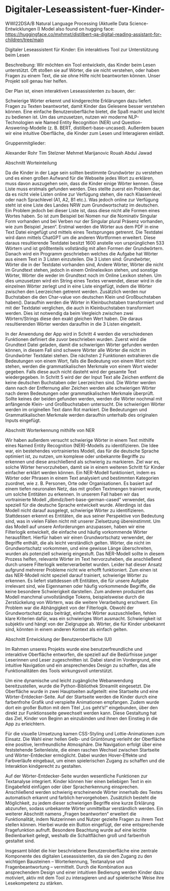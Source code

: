 # Digitaler-Leseassistent-fuer-Kinder-
WWI22DSA/B Natural Language Processing (Aktuelle Data Science-Entwicklungen I)
Model also found on hugging face:
https://huggingface.co/mxhmxt/distilbert-qa-digital-reading-assistant-for-children/tree/main

Digitaler Leseassistent für Kinder: 
Ein interaktives Tool zur Unterstützung beim Lesen


Beschreibung:
Wir möchten ein Tool entwickeln, das Kinder beim Lesen unterstützt. Oft stoßen sie auf Wörter, die sie nicht verstehen, oder haben Fragen zu einem Text, die sie ohne Hilfe nicht beantworten können. Unser Projekt soll genau hier helfen.


Der Plan ist, einen interaktiven Leseassistenten zu bauen, der:

Schwierige Wörter erkennt und kindgerechte Erklärungen dazu liefert.
Fragen zu Texten beantwortet, damit Kinder das Gelesene besser verstehen können.
Eine einfache Benutzeroberfläche bietet, die Spaß macht und leicht zu bedienen ist.
Um das umzusetzen, nutzen wir moderne NLP-Technologien wie Named Entity Recognition (NER) und Question-Answering-Modelle (z. B. BERT, distilbert-base-uncased). Außerdem bauen wir eine intuitive Oberfläche, die Kinder zum Lesen und Interagieren einlädt.

Gruppenmitglieder:

Alexander Rohr
Tim Stelzner
Mehmet Marijanovic
Rouah Abdul Jawad



Abschnitt Worteinteilung

Da die Kinder in der Lage sein sollten bestimmte Grundwörter zu verstehen und es einen großen Aufwand für die Webseite jedes Wort zu erklären, muss davon auszugehen sein, dass die Kinder einige Wörter kennen. Diese Liste muss erstmals gefunden werden. Dies stellte zuerst ein Problem dar, da es nicht viele Listen online zur Verfügung stehen, die nach Klassenlevel oder nach Sprachlevel (A1, A2, B1 etc.). Was jedoch online zur Verfügung steht ist eine Liste des Landes NRW zum Grundwortschatz im deutschen. Ein Problem jedoch bei dieser Liste ist, dass diese nicht alle Formen eines Wortes haben. So ist zum Beispiel bei Nomen nur die Nominativ Singular Form vorhanden und bei Verben nur der Singular plural Präsenz vorhanden, wie zum Beispiel „lesen“.
Erstmal werden die Wörter aus dem PDF in eine Text Datei eingefügt und mittels eines Textsprunges getrennt. Die Textdatei wird dann mittels ChatGPT um die anderen Wortformen erweitert. Diese daraus resultierende Textdatei besitzt 1600  anstelle von ursprünglichen 533 Wörtern und ist größtenteils vollständig mit allen Formen der Grundwörtern.
Danach wird ein Programm geschrieben welches die Aufgabe hat Wörter aus einem Text in 3 Listen einzuteilen. Die 3 Listen sind: Grundwörter, Wörter die in der Textdatei vorhanden sind, Andere Wörter, Wörter die nicht im Grundtext stehen, jedoch in einem Onlinelexikon stehen, und sonstige Wörter, Wörter die weder im Grundtext noch im Online Lexikon stehen. Um dies umzusetzen wird ein String eines Textes verwendet, dieser wird in die einzelnen Wörter zerlegt und in eine Liste eingefügt, indem die Wörter zwischen den Leerzeichen getrennt werden. Zusätzlich werden nur Buchstaben die den Char-value von deutschen Klein und Großbuchstaben haben(). Daraufhin werden die Wörter in Kleinbuchstaben transformiert und mit der Textdatei verglichen, die auch in Kleinbuchstaben transformiert werden. Dies ist notwendig da beim Vergleich zwischen zwei Wörtern/Strings diese den exakt gleichen Wert haben. Die daraus resultierenden Wörter werden daraufhin in die 3 Listen eingeteilt. 

In der Anwendung der App wird in Schritt 4 werden die verschiedenen Funktionen definiert die zuvor beschrieben wurden. Zuerst wird die Grundtext Datei geladen, damit die schwierigen Wörter gefunden werden können, in diesem Fall sind schwere Wörter alle Wörter die nicht im Grundwörter Textdatei stehen. Die nächsten 2 Funktionen extrahieren die Bedeutungen von einem Wort, falls die Bedeutung von einem Wort nicht stehen, werden die grammatikalischen Merkmale von einem Wort wieder gegeben. Falls diese auch nicht dasteht wird der gesamte Text wiedergegeben. In Schritt 5 wird der der Input Text alle Zeichen entfernt die keine deutschen Buchstaben  oder Leerzeichen sind. Die Wörter werden dann nach der Entfernung aller Zeichen werden alle schwierigen Wörter nach deren Bedeutungen oder grammatikalischen Merkmale überprüft. Sollte keines der beiden gefunden werden, werden die Wörter nochmal mit anfängende Klein- und Großbuchstaben untersucht. Die schwierigen Wörter werden im originellen Text dann Rot markiert. Die Bedeutungen und Grammatikalischen Merkmale werden daraufhin unterhalb des originalen Inputs eingefügt.

Abschnitt Worterkennung mithilfe von NER

Wir haben außerdem versucht schwierige Wörter in einem Text mithilfe eines Named Entity Recognition (NER)-Modells zu identifizieren. Die Idee war, ein bestehendes vortrainiertes Modell, das für die deutsche Sprache optimiert ist, zu nutzen, um komplexe oder unbekannte Begriffe zu erkennen und diese anschließend als schwierig zu markieren. Ziel war es, solche Wörter hervorzuheben, damit sie in einem weiteren Schritt für Kinder einfacher erklärt werden können.
Ein NER-Modell funktioniert, indem es Wörter oder Phrasen in einem Text analysiert und bestimmten Kategorien zuordnet, wie z. B. Personen, Orte oder Organisationen. Es basiert auf einem tiefen neuronalen Netz, das mit großen Textmengen trainiert wurde, um solche Entitäten zu erkennen. In unserem Fall haben wir das vortrainierte Modell „dbmdz/bert-base-german-cased“ verwendet, das speziell für die deutsche Sprache entwickelt wurde. Allerdings ist das Modell nicht darauf ausgelegt, schwierige Wörter zu identifizieren. Stattdessen erkennt es Entitäten, die aus seiner Perspektive von Bedeutung sind, was in vielen Fällen nicht mit unserer Zielsetzung übereinstimmt.
Um das Modell auf unsere Anforderungen anzupassen, haben wir eine Filterlogik entwickelt, die einfache und häufig vorkommende Wörter herausfiltert. Hierfür haben wir einen Grundwortschatz verwendet, der Begriffe enthält, die als leicht verständlich gelten. Wörter, die nicht im Grundwortschatz vorkommen, und eine gewisse Länge überschreiten, wurden als potenziell schwierig eingestuft. Das NER-Modell sollte in diesem Prozess helfen, relevante Wörter im Text hervorzuheben, die anschließend durch unsere Filterlogik weiterverarbeitet wurden.
Leider hat dieser Ansatz aufgrund mehrerer Probleme nicht wie erhofft funktioniert. Zum einen ist das NER-Modell nicht speziell darauf trainiert, schwierige Wörter zu erkennen. Es liefert stattdessen oft Entitäten, die für unsere Aufgabe irrelevant sind, wie Eigennamen oder häufig vorkommende Begriffe, die keine besondere Schwierigkeit darstellen. Zum anderen produziert das Modell manchmal unvollständige Tokens, beispielsweise durch die Zerstückelung von Wörtern, was die weitere Verarbeitung erschwert.
Ein Problem war die Abhängigkeit von der Filterlogik. Obwohl der Grundwortschatz dazu beiträgt, einfache Wörter auszuschließen, fehlen klare Kriterien dafür, was ein schwieriges Wort ausmacht. Schwierigkeit ist subjektiv und hängt von der Zielgruppe ab. Wörter, die für Kinder unbekannt sind, könnten in einem anderen Kontext als einfach gelten.

Abschnitt Entwicklung der Benutzeroberfläche (UI)

Im Rahmen unseres Projekts wurde eine benutzerfreundliche und interaktive Oberfläche entworfen, die speziell auf die Bedürfnisse junger Leserinnen und Leser zugeschnitten ist. Dabei stand im Vordergrund, eine intuitive Navigation und ein ansprechendes Design zu schaffen, das alle Funktionalitäten des Tools wirkungsvoll unterstützt.

Um eine dynamische und leicht zugängliche Webanwendung bereitzustellen, wurde die Python-Bibliothek Streamlit eingesetzt. Die Oberfläche wurde in zwei Hauptseiten aufgeteilt: eine Startseite und eine Wörter-Entdecker-Seite. Auf der Startseite werden die Kinder durch eine farbenfrohe Grafik und verspielte Animationen empfangen. Zudem wurde dort ein großer Button mit dem Titel „Los geht’s!“ eingebunden, über den direkt zur Funktionsseite gewechselt werden kann. Diese Gestaltung hat das Ziel, Kinder von Beginn an einzubinden und ihnen den Einstieg in die App zu erleichtern.

Für die visuelle Umsetzung kamen CSS-Styling und Lottie-Animationen zum Einsatz. Die Wahl einer hellen Gelb- und Grüntönung verleiht der Oberfläche eine positive, lernfreundliche Atmosphäre. Die Navigation erfolgt über eine feststehende Seitenleiste, die einen raschen Wechsel zwischen Startseite und Wörter-Entdecker ermöglicht. Dabei wurden Hover-Effekte und Farbverläufe eingebaut, um einen spielerischen Zugang zu schaffen und die Interaktion kindgerecht zu gestalten.

Auf der Wörter-Entdecker-Seite wurden wesentliche Funktionen zur Textanalyse integriert. Kinder können hier einen beliebigen Text in ein Eingabefeld einfügen oder über Spracherkennung einsprechen. Anschließend werden schwierig erscheinende Wörter innerhalb des Textes automatisch erkannt und farblich hervorgehoben. Zusätzlich besteht die Möglichkeit, zu jedem dieser schwierigen Begriffe eine kurze Erklärung abzurufen, sodass unbekannte Wörter unmittelbar verständlich werden. Ein weiterer Abschnitt namens „Fragen beantworten“ erweitert die Funktionalität, indem Nutzerinnen und Nutzer gezielte Fragen zu ihrem Text stellen können. Hierbei wurde ein Button eingefügt, der eine entsprechende Fragefunktion aufruft. Besondere Beachtung wurde auf eine leichte Bedienbarkeit gelegt, weshalb die Schaltflächen groß und farbenfroh gestaltet sind. 

Insgesamt bildet die hier beschriebene Benutzeroberfläche eine zentrale Komponente des digitalen Leseassistenten, da sie den Zugang zu den wichtigen Bausteinen – Worterkennung, Textanalyse und Fragenbeantwortung – vermittelt. Durch die Kombination aus ansprechendem Design und einer intuitiven Bedienung werden Kinder dazu motiviert, aktiv mit dem Tool zu interagieren und auf spielerische Weise ihre Lesekompetenz zu stärken.
